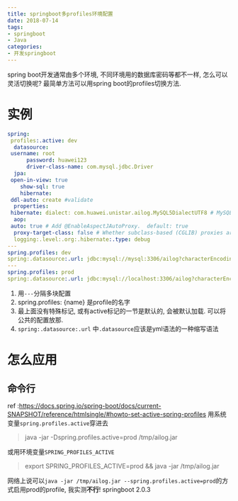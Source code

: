 ```yaml
---
title: springboot多profiles环境配置
date: 2018-07-14
tags:
- springboot
- Java
categories:
- 开发springboot
---
```

spring boot开发通常由多个环境, 不同环境用的数据库密码等都不一样, 怎么可以灵活切换呢? 最简单方法可以用spring boot的profiles切换方法.
<!--more-->
# 实例
```yml
spring:  
 profiles:.active: dev  
  datasource:  
 username: root  
      password: huawei123  
      driver-class-name: com.mysql.jdbc.Driver  
  jpa:  
 open-in-view: true  
    show-sql: true  
    hibernate:  
 ddl-auto: create #validate  
  properties:  
 hibernate: dialect: com.huawei.unistar.ailog.MySQL5DialectUTF8 # MySQL5DialectUTF8  
  aop:  
 auto: true # Add @EnableAspectJAutoProxy.  default: true  
  proxy-target-class: false # Whether subclass-based (CGLIB) proxies are to be created (true) as opposed to standard Java interface-based proxies (false).  
  logging:.level:.org:.hibernate:.type: debug  
---  
spring.profiles: dev  
spring:.datasource:.url: jdbc:mysql://mysql:3306/ailog?characterEncoding=utf-8&useSSL=false  
---  
spring.profiles: prod  
spring:.datasource:.url: jdbc:mysql://localhost:3306/ailog?characterEncoding=utf-8&useSSL=false
```
1. 用`---`分隔多块配置
2. spring.profiles: {name} 是profile的名字
3. 最上面没有特殊标记, 或有active标记的一节是默认的, 会被默认加载. 可以将公共的配置放那.
4. `spring:.datasource:.url` 中`.datasource`应该是yml语法的一种缩写语法

# 怎么应用
## 命令行
ref :https://docs.spring.io/spring-boot/docs/current-SNAPSHOT/reference/htmlsingle/#howto-set-active-spring-profiles
用系统变量`spring.profiles.active`穿进去
>java -jar -Dspring.profiles.active=prod /tmp/ailog.jar

或用环境变量`SPRING_PROFILES_ACTIVE`
>export SPRING_PROFILES_ACTIVE=prod && java -jar /tmp/ailog.jar

 网络上说可以`java -jar /tmp/ailog.jar --spring.profiles.active=prod`的方式启用prod的profile, 我实测**不行**! springboot 2.0.3
<!--stackedit_data:
eyJoaXN0b3J5IjpbMTA3MzQ5NTYwNF19
-->